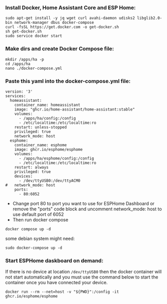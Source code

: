 ### Install Docker, Home Assistant Core and ESP Home:
```
sudo apt-get install -y jq wget curl avahi-daemon udisks2 libglib2.0-bin network-manager dbus docker-compose  
curl -fsSL https://get.docker.com -o get-docker.sh
sh get-docker.sh
sudo service docker start
```

### Make dirs and create Docker Compose file:
```
mkdir /apps/ha -p
cd /apps/ha
nano ./docker-compose.yml
```

### Paste this yaml into the docker-compose.yml file:

```
version: '3'
services:
  homeassistant:
    container_name: homeassistant
    image: "ghcr.io/home-assistant/home-assistant:stable"
    volumes:
      - /apps/ha/config:/config
      - /etc/localtime:/etc/localtime:ro
    restart: unless-stopped
    privileged: true
    network_mode: host
  esphome:
    container_name: esphome
    image: ghcr.io/esphome/esphome
    volumes:
      - /apps/ha/esphome/config:/config
      - /etc/localtime:/etc/localtime:ro
    restart: always
    privileged: true
    devices:
      - /dev/ttyUSB0:/dev/ttyACM0
#   network_mode: host
    ports:
      - 80:6052
```
* Change port 80 to port you want to use for ESPHome Dashboard or remove the "ports" code block and uncomment network_mode: host to use default port of 6052
* Then run docker compose    

`docker compose up -d`

some debian system might need:

`sudo docker-compose up -d`

### Start ESPHome daskboard on demand: 

If there is no device at location `/dev/ttyUSB0` then the docker container will not start automatically and you must use the command below to start the container once you have connected your device. 

`docker run --rm --net=host -v "${PWD}":/config -it ghcr.io/esphome/esphome`
